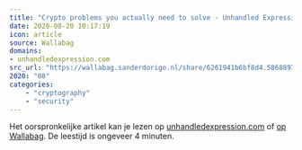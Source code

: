 ```yaml
---
title: "Crypto problems you actually need to solve · Unhandled Expression"
date: 2020-08-20 10:17:19
icon: article
source: Wallabag
domains:
- unhandledexpression.com
src_url: "https://wallabag.sanderdorigo.nl/share/6261941b6bf8d4.58688973"
2020: "08"
categories:
    - "cryptography"
    - "security"
---
```

Het oorspronkelijke artikel kan je lezen op [unhandledexpression.com](http://unhandledexpression.com/architecture/crypto/protocols/2015/10/01/crypto-problems-you-actually-need-to-solve.html) of [op Wallabag](https://wallabag.sanderdorigo.nl/share/6261941b6bf8d4.58688973). De leestijd is ongeveer 4 minuten.